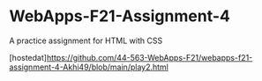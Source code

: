 # WebApps-F21-Assignment-4
A practice assignment for HTML with CSS



[hostedat]https://github.com/44-563-WebApps-F21/webapps-f21-assignment-4-Akhi49/blob/main/play2.html